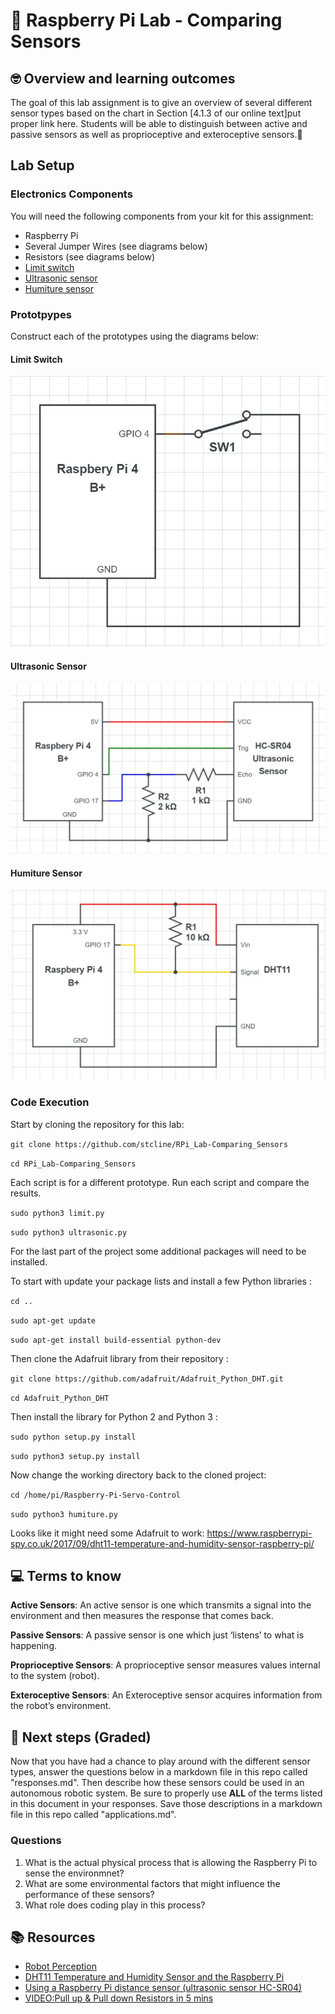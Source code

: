 # :robot: Raspberry Pi Lab - Comparing Sensors

## 🤓 Overview and learning outcomes 

The goal of this lab assignment is to give an overview of several different sensor types based on the chart in Section [4.1.3 of our online text]put proper link here.  Students will be able to distinguish between active and passive sensors as well as proprioceptive and exteroceptive sensors.🚀

## Lab Setup

### Electronics Components

You will need the following components from your kit for this assignment:
<ul>
  <li>Raspberry Pi</li>
  <li>Several Jumper Wires (see diagrams below)</li>
  <li>Resistors (see diagrams below)</li>
  <li><a href = "https://i.stack.imgur.com/emufv.jpg" target = "_blank">Limit switch</a></li>
  <li><a href = "https://cdn.sparkfun.com//assets/parts/1/3/5/0/8/15569-Ultrasonic_Distance_Sensor_-_HC-SR04-01a.jpg" target = "_blank">Ultrasonic sensor</a></li>
  <li><a href = "https://m.media-amazon.com/images/I/41+EOhGDWeL._SX342_.jpg" target = "_blank">Humiture sensor</a></li>
</ul>

### Prototpypes
Construct each of the prototypes using the diagrams below:

#### Limit Switch

![Limit Switch Circuit](https://github.com/stcline/RPi_Lab-Comparing_Sensors/blob/main/SPDT_Pull_up_RPi.JPG?raw=true)

#### Ultrasonic Sensor

![Ultrasonic Sensor](https://github.com/stcline/RPi_Lab-Comparing_Sensors/blob/main/HC-SR04_RPi.JPG?raw=true)

#### Humiture Sensor

![Humiture Sensor](https://github.com/stcline/RPi_Lab-Comparing_Sensors/blob/main/DHT11_Sensor_RPi.JPG?raw=true)

### Code Execution

Start by cloning the repository for this lab:

`git clone https://github.com/stcline/RPi_Lab-Comparing_Sensors`

`cd RPi_Lab-Comparing_Sensors`

Each script is for a different prototype.  Run each script and compare the results.

`sudo python3 limit.py`

`sudo python3 ultrasonic.py`

For the last part of the project some additional packages will need to be installed.

To start with update your package lists and install a few Python libraries :

`cd ..`

`sudo apt-get update`

`sudo apt-get install build-essential python-dev`

Then clone the Adafruit library from their repository :

`git clone https://github.com/adafruit/Adafruit_Python_DHT.git`

`cd Adafruit_Python_DHT`

Then install the library for Python 2 and Python 3 :

`sudo python setup.py install`

`sudo python3 setup.py install`

Now change the working directory back to the cloned project:

`cd /home/pi/Raspberry-Pi-Servo-Control`

`sudo python3 humiture.py`
    
Looks like it might need some Adafruit to work: https://www.raspberrypi-spy.co.uk/2017/09/dht11-temperature-and-humidity-sensor-raspberry-pi/


## 💻 Terms to know

**Active Sensors**: An active sensor is one which transmits a signal into the environment and then measures the response that comes back.

**Passive Sensors**: A passive sensor is one which just ‘listens’ to what is happening.

**Proprioceptive Sensors**: A proprioceptive sensor measures values internal to the system (robot).

**Exteroceptive Sensors**: An Exteroceptive sensor acquires information from the robot’s environment.

## 📝 Next steps (Graded)

Now that you have had a chance to play around with the different sensor types, answer the questions below in a markdown file in this repo called "responses.md".  Then describe how these sensors could be used in an autonomous robotic system.  Be sure to properly use **ALL** of the terms listed in this document in your responses.  Save those descriptions in a markdown file in this repo called "applications.md".

### Questions

1. What is the actual physical process that is allowing the Raspberry Pi to sense the environmnet?
2. What are some environmental factors that might influence the performance of these sensors?
3. What role does coding play in this process?

## 📚  Resources 

- [Robot Perception](http://www.cs.cmu.edu/~rasc/Download/AMRobots4.pdf)
- [DHT11 Temperature and Humidity Sensor and the Raspberry Pi](https://www.raspberrypi-spy.co.uk/2017/09/dht11-temperature-and-humidity-sensor-raspberry-pi/)
- [Using a Raspberry Pi distance sensor (ultrasonic sensor HC-SR04)](https://tutorials-raspberrypi.com/raspberry-pi-ultrasonic-sensor-hc-sr04/)
- [VIDEO:Pull up & Pull down Resistors in 5 mins](https://www.youtube.com/watch?v=hG_AVuuXatw)
